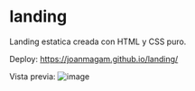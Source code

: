 # landing
Landing estatica creada con HTML y CSS puro.

Deploy: https://joanmagam.github.io/landing/

Vista previa:
![image](https://github.com/JoanMaGam/landing/assets/122151033/e13c1243-40f1-4b14-81ac-a9206b4f4233)


